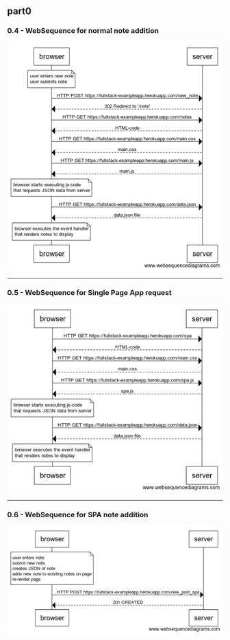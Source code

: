 ## part0

### 0.4 - WebSequence for normal note addition

![alt text](https://github.com/nambii-18/FullStackOpen2020/blob/master/part0/0.4.png "0.4")

---

### 0.5 - WebSequence for Single Page App request


![alt text](https://github.com/nambii-18/FullStackOpen2020/blob/master/part0/0.5.png "0.5")

---

### 0.6 - WebSequence for SPA note addition

![alt text](https://github.com/nambii-18/FullStackOpen2020/blob/master/part0/0.6.png "0.6")